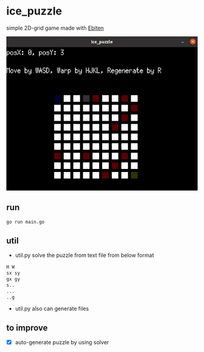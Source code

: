 # ice_puzzle
simple 2D-grid game made with [Ebiten](https://ebiten.org/)

![](./img.png)
## run
```
go run main.go
```
## util
- util.py solve the puzzle from text file from below format
```
H W
sx sy
gx gy
s..
...
..g
```
- util.py also can generate files
## to improve
- [x] auto-generate puzzle by using solver
